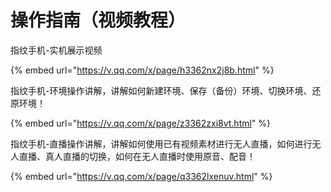 # 操作指南（视频教程）

指纹手机-实机展示视频

{% embed url="https://v.qq.com/x/page/h3362nx2j8b.html" %}

指纹手机-环境操作讲解，讲解如何新建环境、保存（备份）环境、切换环境、还原环境！

{% embed url="https://v.qq.com/x/page/z3362zxi8vt.html" %}

指纹手机-直播操作讲解，讲解如何使用已有视频素材进行无人直播，如何进行无人直播、真人直播的切换，如何在无人直播时使用原音、配音！

{% embed url="https://v.qq.com/x/page/q3362lxenuv.html" %}
